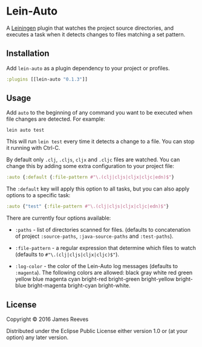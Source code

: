 # Lein-Auto

A [Leiningen][] plugin that watches the project source directories, and
executes a task when it detects changes to files matching a set pattern.

[Leiningen]: https://github.com/technomancy/leiningen

## Installation

Add `lein-auto` as a plugin dependency to your project or profiles.

```clojure
:plugins [[lein-auto "0.1.3"]]
```

## Usage

Add `auto` to the beginning of any command you want to be executed
when file changes are detected. For example:

```
lein auto test
```

This will run `lein test` every time it detects a change to a file.
You can stop it running with Ctrl-C.

By default only `.clj`, `.cljs`, `cljx` and `.cljc` files are watched. You can
change this by adding some extra configuration to your project file:

```clojure
:auto {:default {:file-pattern #"\.(clj|cljs|cljx|cljc|edn)$"}
```

The `:default` key will apply this option to all tasks, but you can
also apply options to a specific task:

```clojure
:auto {"test" {:file-pattern #"\.(clj|cljs|cljx|cljc|edn)$"}
```

There are currently four options available:

- `:paths` -
  list of directories scanned for files. (defaults to concatenation
  of project `:source-paths`, `:java-source-paths` and `:test-paths`).

- `:file-pattern` -
  a regular expression that determine which files to watch (defaults
  to `#"\.(clj|cljs|cljx|cljc)$"`).

- `:log-color` -
  the color of the Lein-Auto log messages (defaults to `:magenta`).
  The following colors are allowed: black gray white red green yellow
  blue magenta cyan bright-red bright-green bright-yellow bright-blue
  bright-magenta bright-cyan bright-white.

## License

Copyright © 2016 James Reeves

Distributed under the Eclipse Public License either version 1.0 or (at
your option) any later version.
